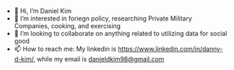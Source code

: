 - 👋 Hi, I’m Daniel Kim
- 👀 I’m interested in foriegn policy, researching Private Military Companies, cooking, and exercising
- 💞️ I’m looking to collaborate on anything related to utilizing data for social good
- 📫 How to reach me: My linkedin is https://www.linkedin.com/in/danny-d-kim/, while my email is danieldkim98@gmail.com

<!---
DanielKim15/DanielKim15 is a ✨ special ✨ repository because its `README.md` (this file) appears on your GitHub profile.
You can click the Preview link to take a look at your changes.
--->
